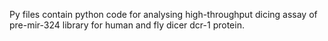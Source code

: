 Py files contain python code for analysing high-throughput dicing assay of pre-mir-324 library for human and fly dicer dcr-1 protein.
